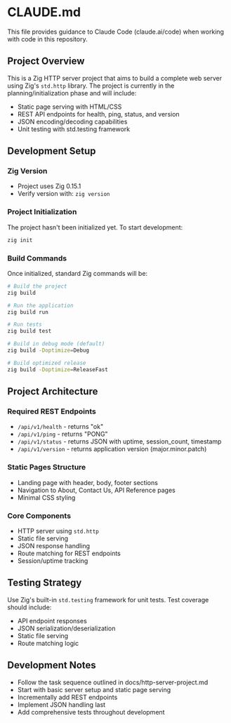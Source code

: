 # CLAUDE.md

This file provides guidance to Claude Code (claude.ai/code) when working with code in this repository.

## Project Overview

This is a Zig HTTP server project that aims to build a complete web server using Zig's `std.http` library. The project is currently in the planning/initialization phase and will include:

- Static page serving with HTML/CSS
- REST API endpoints for health, ping, status, and version
- JSON encoding/decoding capabilities
- Unit testing with std.testing framework

## Development Setup

### Zig Version

- Project uses Zig 0.15.1
- Verify version with: `zig version`

### Project Initialization

The project hasn't been initialized yet. To start development:
```bash
zig init
```

### Build Commands

Once initialized, standard Zig commands will be:
```bash
# Build the project
zig build

# Run the application
zig build run

# Run tests
zig build test

# Build in debug mode (default)
zig build -Doptimize=Debug

# Build optimized release
zig build -Doptimize=ReleaseFast
```

## Project Architecture

### Required REST Endpoints

- `/api/v1/health` - returns "ok"
- `/api/v1/ping` - returns "PONG"
- `/api/v1/status` - returns JSON with uptime, session_count, timestamp
- `/api/v1/version` - returns application version (major.minor.patch)

### Static Pages Structure

- Landing page with header, body, footer sections
- Navigation to About, Contact Us, API Reference pages
- Minimal CSS styling

### Core Components

- HTTP server using `std.http`
- Static file serving
- JSON response handling
- Route matching for REST endpoints
- Session/uptime tracking

## Testing Strategy

Use Zig's built-in `std.testing` framework for unit tests. Test coverage should include:

- API endpoint responses
- JSON serialization/deserialization
- Static file serving
- Route matching logic

## Development Notes

- Follow the task sequence outlined in docs/http-server-project.md
- Start with basic server setup and static page serving
- Incrementally add REST endpoints
- Implement JSON handling last
- Add comprehensive tests throughout development

